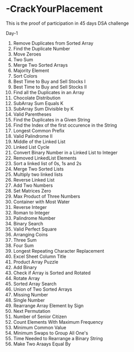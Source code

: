 # -CrackYourPlacement

This is the proof of participation in 45 days DSA challenge

Day-1
1. Remove Duplicates from Sorted Array
2. Find the Duplicate Number
3. Move Zeroes
4. Two Sum
5. Merge Two Sorted Arrays
6. Majority Element
7. Sort Colors
8. Best Time to Buy and Sell Stocks I
9. Best Time to Buy and Sell Stocks II
10. Find all the Duplicates in an Array
11. Chocolate Distribution
12. SubArray Sum Equals K
13. SubArray Sum Divisible by K
14. Valid Parentheses
15. Find the Duplicates in a Given String
16. Find the Index of the first occurence in the String
17. Longest Common Prefix
18. Valid Palindrome II
19. Middle of the Linked List
20. Linked List Cycle
21. Convert Binary Number in a Linked List to Integer
22. Removed LinkedList Elements
23. Sort a linked list of 0s, 1s and 2s
24. Merge Two Sorted Lists
25. Multiply two linked lists
26. Reverse Linked List
27. Add Two Numbers
28. Set Matrices Zero
29. Max Product of Three Numbers
30. Container with Most Water
31. Reverse Integer
32. Roman to Integer
33. Palindrome Number
34. Binary Search
35. Valid Perfect Square
36. Arranging Coins
37. Three Sum
38. Four Sum
39. Longest Repeating Character Replacement
40. Excel Sheet Column Title
41. Product Array Puzzle
42. Add Binary
43. Check if Array is Sorted and Rotated
44. Rotate Array
45. Sorted Array Search
46. Union of Two Sorted Arrays
47. Missing Number
48. Single Number
49. Rearrange Array Element by Sign
50. Next Permutation
51. Number of Senior Citizen
52. Count Elements With Maximum Frequency
53. Minimum Common Value
54. Minimum Swaps to Group All One's
55. Time Needed to Rearrange a Binary String
56. Make Two Araays Equal By
